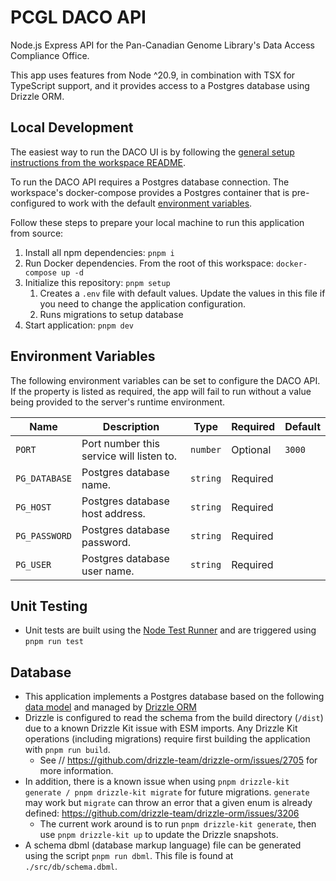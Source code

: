 # PCGL DACO API

Node.js Express API for the Pan-Canadian Genome Library's Data Access Compliance Office.

This app uses features from Node ^20.9, in combination with TSX for TypeScript support, and it provides access to a Postgres database using Drizzle ORM.

## Local Development

The easiest way to run the DACO UI is by following the [general setup instructions from the workspace README](../../README.md#setup).

To run the DACO API requires a Postgres database connection. The workspace's docker-compose provides a Postgres container that is pre-configured to work with the default [environment variables](#environment-variables).

Follow these steps to prepare your local machine to run this application from source:

1. Install all npm dependencies: `pnpm i`
2. Run Docker dependencies. From the root of this workspace: `docker-compose up -d`
3. Initialize this repository: `pnpm setup`
   1. Creates a `.env` file with default values. Update the values in this file if you need to change the application configuration.
   2. Runs migrations to setup database
4. Start application: `pnpm dev`

## Environment Variables

The following environment variables can be set to configure the DACO API. If the property is listed as required, the app will fail to run without a value being provided to the server's runtime environment.

| Name          | Description                              | Type     | Required | Default |
| ------------- | ---------------------------------------- | -------- | -------- | ------- |
| `PORT`        | Port number this service will listen to. | `number` | Optional | `3000`  |
| `PG_DATABASE` | Postgres database name.                  | `string` | Required |         |
| `PG_HOST`     | Postgres database host address.          | `string` | Required |         |
| `PG_PASSWORD` | Postgres database password.              | `string` | Required |         |
| `PG_USER`     | Postgres database user name.             | `string` | Required |         |

## Unit Testing

- Unit tests are built using the [Node Test Runner](https://nodejs.org/api/test.html) and are triggered using `pnpm run test`

## Database

- This application implements a Postgres database based on the following [data model](../../docs/model/README.md) and managed by [Drizzle ORM](https://orm.drizzle.team/docs/overview)
- Drizzle is configured to read the schema from the build directory (`/dist`) due to a known Drizzle Kit issue with ESM imports. Any Drizzle Kit operations (including migrations) require first building the application with `pnpm run build`.
  - See // https://github.com/drizzle-team/drizzle-orm/issues/2705 for more information.
- In addition, there is a known issue when using `pnpm drizzle-kit generate / pnpm drizzle-kit migrate` for future migrations. `generate` may work but `migrate` can throw an error that a given enum is already defined:  https://github.com/drizzle-team/drizzle-orm/issues/3206
  - The current work around is to run `pnpm drizzle-kit generate`, then use `pnpm drizzle-kit up` to update the Drizzle snapshots.
- A schema dbml (database markup language) file can be generated using the script `pnpm run dbml`. This file is found at `./src/db/schema.dbml`.
